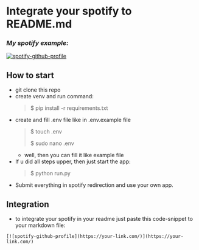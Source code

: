 # Integrate your spotify to README.md

### *My spotify example:*
[![spotify-github-profile](https://spoty-readme.herokuapp.com/)](https://spoty-readme.herokuapp.com/)


## How to start
- git clone this repo
- create venv and run command:
  >$ pip install -r requirements.txt
- create and fill .env file like in .env.example file
  >$ touch .env
  > 
  >$ sudo nano .env
  * well, then you can fill it like example file
- If u did all steps upper, then just start the app:
  >$ python run.py
- Submit everything in spotify redirection and use your own app.

## Integration

- to integrate your spotify in your readme just paste this code-snippet to your markdown file:
```
[![spotify-github-profile](https://your-link.com/)](https://your-link.com/)
```
